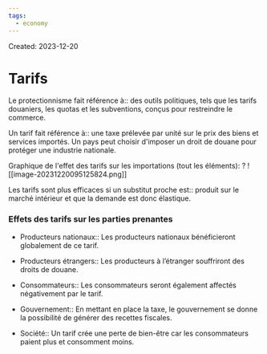 ```yaml
---
tags:
  - economy
---
```

Created: 2023-12-20

# Tarifs

Le protectionnisme fait référence à:: des outils politiques, tels que les tarifs douaniers, les quotas et les subventions, conçus pour restreindre le commerce.
<!--SR:!2024-03-05,20,190-->

Un tarif fait référence à:: une taxe prélevée par unité sur le prix des biens et services importés. Un pays peut choisir d'imposer un droit de douane pour protéger une industrie nationale.
<!--SR:!2024-02-29,13,150-->

Graphique de l'effet des tarifs sur les importations (tout les éléments):
?
![[image-20231220095125824.png]]
<!--SR:!2024-02-28,24,230-->

Les tarifs sont plus efficaces si un substitut proche est:: produit sur le marché intérieur et que la demande est donc élastique.
<!--SR:!2024-03-27,42,250-->

### Effets des tarifs sur les parties prenantes
- Producteurs nationaux:: Les producteurs nationaux bénéficieront globalement de ce tarif.
<!--SR:!2024-03-13,33,250-->
- Producteurs étrangers:: Les producteurs à l’étranger souffriront des droits de douane.
<!--SR:!2024-05-06,69,250-->
- Consommateurs:: Les consommateurs seront également affectés négativement par le tarif.
<!--SR:!2024-04-24,61,250-->
- Gouvernement:: En mettant en place la taxe, le gouvernement se donne la possibilité de générer des recettes fiscales.
<!--SR:!2024-04-18,57,250-->
- Société:: Un tarif crée une perte de bien-être car les consommateurs paient plus et consomment moins.
<!--SR:!2024-02-29,24,230-->


